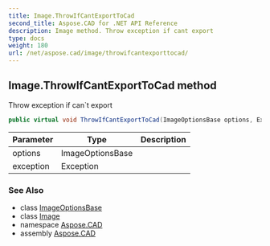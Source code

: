 ```yaml
---
title: Image.ThrowIfCantExportToCad
second_title: Aspose.CAD for .NET API Reference
description: Image method. Throw exception if cant export
type: docs
weight: 180
url: /net/aspose.cad/image/throwifcantexporttocad/
---
```

## Image.ThrowIfCantExportToCad method

Throw exception if can`t export

```csharp
public virtual void ThrowIfCantExportToCad(ImageOptionsBase options, Exception exception = null)
```

| Parameter | Type | Description |
| --- | --- | --- |
| options | ImageOptionsBase |  |
| exception | Exception |  |

### See Also

* class [ImageOptionsBase](../../../aspose.cad.imageoptions/imageoptionsbase/)
* class [Image](../)
* namespace [Aspose.CAD](../../../aspose.cad/)
* assembly [Aspose.CAD](../../../)


